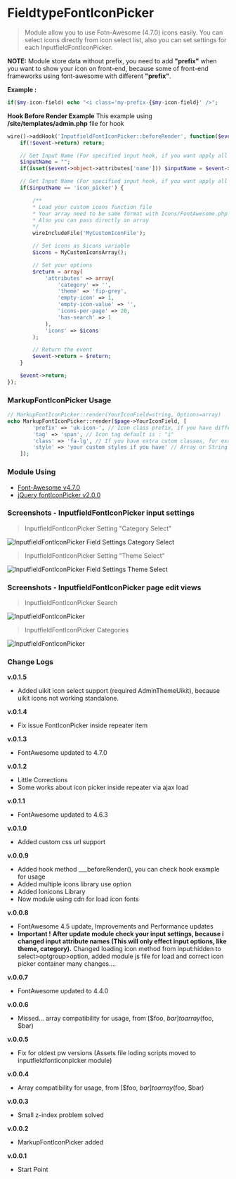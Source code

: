 # FieldtypeFontIconPicker

> Module allow you to use Fotn-Awesome (4.7.0) icons easily. You can select icons directly from icon select list, also you can set settings for each InputfieldFontIconPicker.

**NOTE:** Module store data without prefix, you need to add **"prefix"** when you want to show your icon on front-end, because some of front-end frameworks using font-awesome with different **"prefix"**.

**Example :**
```php
if($my-icon-field) echo "<i class='my-prefix-{$my-icon-field}' />";
```

**Hook Before Render Example**
This example using **/site/templates/admin.php** file for hook
```php
wire()->addHook('InputfieldFontIconPicker::beforeRender', function($event) {
    if(!$event->return) return;

    // Get Input Name (For specified input hook, if you want apply all InputfieldFontIconPicker remove inputName check)
    $inputName = "";
    if(isset($event->object->attributes['name'])) $inputName = $event->object->attributes['name'];

    // Get Input Name (For specified input hook, if you want apply all InputfieldFontIconPicker remove inputName check)
    if($inputName == 'icon_picker') {

        /**
        * Load your custom icons function file
        * Your array need to be same format with Icons/FontAwesome.php or Icons/Ionicons.php
        * Also you can pass directly an array
        */
        wireIncludeFile('MyCustomIconFile');

        // Set icons as $icons variable
        $icons = MyCustomIconsArray();

        // Set your options
        $return = array(
            'attributes' => array(
                'category' => '',
                'theme' => 'fip-grey',
                'empty-icon' => 1,
                'empty-icon-value' => '',
                'icons-per-page' => 20,
                'has-search' => 1
            ),
            'icons' => $icons
        );

        // Return the event
        $event->return = $return;
    }

    $event->return;
});
```

### MarkupFontIconPicker Usage
```php
// MarkupFontIconPicker::render(YourIconField=string, Options=array)
echo MarkupFontIconPicker::render($page->YourIconField, [
        'prefix' => 'uk-icon-', // Icon class prefix, if you have different prefix, default is : "fa fa-"
        'tag' => 'span', // Icon tag default is : "i"
        'class' => 'fa-lg', // If you have extra cutom classes, for example : icons sizes, Array or Sting value
        'style' => 'your custom styles if you have' // Array or String Value
    ]);
```

### Module Using

* [Font-Awesome v4.7.0](http://fontawesome.io)
* [jQuery fontIconPicker v2.0.0](http://codeb.it/fonticonpicker)

### Screenshots - InputfieldFontIconPicker input settings

> InputfieldFontIconPicker Setting "Category Select"

![InputfieldFontIconPicker Field Settings Category Select](http://i59.tinypic.com/65mw6e.jpg)

> InputfieldFontIconPicker Setting "Theme Select"

![InputfieldFontIconPicker Field Settings Theme Select](http://i60.tinypic.com/2nksx94.jpg)

### Screenshots - InputfieldFontIconPicker page edit views

> InputfieldFontIconPicker Search

![InputfieldFontIconPicker](http://i59.tinypic.com/1zdpsnk.jpg)

> InputfieldFontIconPicker Categories

![InputfieldFontIconPicker](http://i61.tinypic.com/66zuyw.jpg)

### Change Logs

**v.0.1.5**

- Added uikit icon select support (required AdminThemeUikit), because uikit icons not working standalone. 

**v.0.1.4**

- Fix issue FontIconPicker inside repeater item

**v.0.1.3**

- FontAwesome updated to 4.7.0

**v.0.1.2**

- Little Corrections
- Some works about icon picker inside repeater via ajax load

**v.0.1.1**

- FontAwesome updated to 4.6.3

**v.0.1.0**

- Added custom css url support

**v.0.0.9**

- Added hook method ___beforeRender(), you can check hook example for usage
- Added multiple icons library use option
- Added Ionicons Library
- Now module using cdn for load icon fonts

**v.0.0.8**

- FontAwesome 4.5 update, Improvements and Performance updates
- **Important !** **After update module check your input settings, because i changed input attribute names (This will only effect input options, like theme, category).** Changed loading icon method from input:hidden to select>optgroup>option, added module js file for load and correct icon picker container many changes….

**v.0.0.7**

- FontAwesome updated to 4.4.0

**v.0.0.6**

- Missed... array compatibility for usage, from [$foo, $bar] to array($foo, $bar)

**v.0.0.5**

- Fix for oldest pw versions (Assets file loding scripts moved to inputfieldfonticonpicker module)

**v.0.0.4**

- Array compatibility for usage, from [$foo, $bar] to array($foo, $bar)

**v.0.0.3**

- Small z-index problem solved

**v.0.0.2**

- MarkupFontIconPicker added

**v.0.0.1**

- Start Point